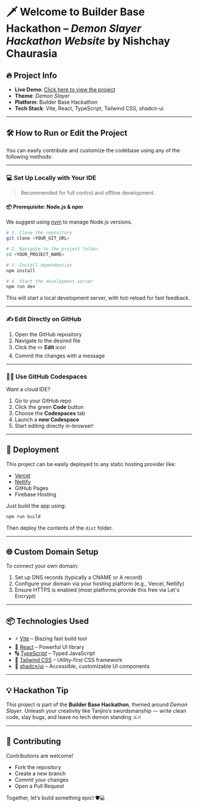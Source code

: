 # 🗡️ Welcome to Builder Base Hackathon – *Demon Slayer Hackathon Website* by Nishchay Chaurasia

## 🔥 Project Info

* **Live Demo**: [Click here to view the project](https://lovable.dev/projects/3514f8cc-913d-4935-a024-46389187b1ac)
* **Theme**: *Demon Slayer*
* **Platform**: Builder Base Hackathon
* **Tech Stack**: Vite, React, TypeScript, Tailwind CSS, shadcn-ui

---

## 🛠️ How to Run or Edit the Project

You can easily contribute and customize the codebase using any of the following methods:

---

### 💻 Set Up Locally with Your IDE

> Recommended for full control and offline development.

#### 📦 Prerequisite: Node.js & npm

We suggest using [nvm](https://github.com/nvm-sh/nvm#installing-and-updating) to manage Node.js versions.

```bash
# 1. Clone the repository
git clone <YOUR_GIT_URL>

# 2. Navigate to the project folder
cd <YOUR_PROJECT_NAME>

# 3. Install dependencies
npm install

# 4. Start the development server
npm run dev
```

This will start a local development server, with hot-reload for fast feedback.

---

### ✍️ Edit Directly on GitHub

1. Open the GitHub repository
2. Navigate to the desired file
3. Click the ✏️ **Edit** icon
4. Commit the changes with a message

---

### 🧑‍💻 Use GitHub Codespaces

Want a cloud IDE?

1. Go to your GitHub repo
2. Click the green **Code** button
3. Choose the **Codespaces** tab
4. Launch a **new Codespace**
5. Start editing directly in-browser!

---

## 🚀 Deployment

This project can be easily deployed to any static hosting provider like:

* [Vercel](https://vercel.com/)
* [Netlify](https://www.netlify.com/)
* GitHub Pages
* Firebase Hosting

Just build the app using:

```bash
npm run build
```

Then deploy the contents of the `dist` folder.

---

## 🌐 Custom Domain Setup

To connect your own domain:

1. Set up DNS records (typically a CNAME or A record)
2. Configure your domain via your hosting platform (e.g., Vercel, Netlify)
3. Ensure HTTPS is enabled (most platforms provide this free via Let's Encrypt)

---

## 📦 Technologies Used

* ⚡ [Vite](https://vitejs.dev/) – Blazing fast build tool
* 🧩 [React](https://reactjs.org/) – Powerful UI library
* 🔠 [TypeScript](https://www.typescriptlang.org/) – Typed JavaScript
* 🎨 [Tailwind CSS](https://tailwindcss.com/) – Utility-first CSS framework
* 🧱 [shadcn/ui](https://ui.shadcn.dev/) – Accessible, customizable UI components

---

## 💡 Hackathon Tip

This project is part of the **Builder Base Hackathon**, themed around *Demon Slayer*.
Unleash your creativity like Tanjiro’s swordsmanship — write clean code, slay bugs, and leave no tech demon standing ⚔️🔥

---

## 🙌 Contributing

Contributions are welcome!

* Fork the repository
* Create a new branch
* Commit your changes
* Open a Pull Request

Together, let’s build something epic! 🛡️💻
